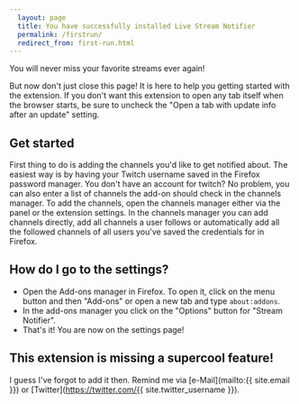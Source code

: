 ```yaml
---
  layout: page
  title: You have successfully installed Live Stream Notifier
  permalink: /firstrun/
  redirect_from: first-run.html
---
```

You will never miss your favorite streams ever again!

But now don't just close this page! It is here to help you getting started with the extension. If you don't want this extension to open any tab itself when the browser starts, be sure to uncheck the "Open a tab with update info after an update" setting.

Get started
-----------
First thing to do is adding the channels you'd like to get notified about.
The easiest way is by having your Twitch username saved in the Firefox password manager.
You don't have an account for twitch? No problem, you can also enter a list of channels the add-on should check in the channels manager.
To add the channels, open the channels manager either via the panel or the extension settings.
In the channels manager you can add channels directly, add all channels a user follows or automatically add all the followed channels of all users you've saved the credentials for in Firefox.

How do I go to the settings?
----------------------------
 - Open the Add-ons manager in Firefox. To open it, click on the menu button and then "Add-ons" or open a new tab and type `about:addons`.
 - In the add-ons manager you click on the "Options" button for "Stream Notifier".
 - That's it! You are now on the settings page!

This extension is missing a supercool feature!
-----------------------------------------
I guess I've forgot to add it then. Remind me via [e-Mail](mailto:{{ site.email }}) or [Twitter](https://twitter.com/{{ site.twitter_username }}).

